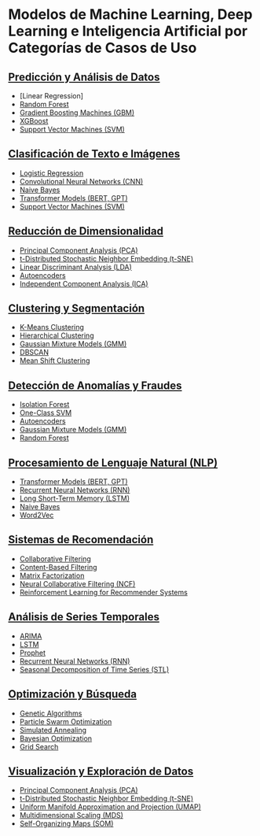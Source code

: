 # Modelos de Machine Learning, Deep Learning e Inteligencia Artificial por Categorías de Casos de Uso

## [Predicción y Análisis de Datos](Detalle_modelos/Predicción%20y%20Análisis%20de%20Datos.md)
- [Linear Regression]
- [Random Forest](Detalle_modelos/Predicción%20y%20Análisis%20de%20Datos.md#random-forest)
- [Gradient Boosting Machines (GBM)](Detalle_modelos/Predicción%20y%20Análisis%20de%20Datos.md#gradient-boosting-machines-gbm)
- [XGBoost](Detalle_modelos/Predicción%20y%20Análisis%20de%20Datos.md#xgboost)
- [Support Vector Machines (SVM)](Detalle_modelos/Predicción%20y%20Análisis%20de%20Datos.md#support-vector-machines-svm)

## [Clasificación de Texto e Imágenes](Detalle_modelos/Clasificación%20de%20Texto%20e%20Imágenes.md)
- [Logistic Regression](Detalle_modelos/Clasificación%20de%20Texto%20e%20Imágenes.md#logistic-regression)
- [Convolutional Neural Networks (CNN)](Detalle_modelos/Clasificación%20de%20Texto%20e%20Imágenes.md#convolutional-neural-networks-cnn)
- [Naive Bayes](Detalle_modelos/Clasificación%20de%20Texto%20e%20Imágenes.md#naive-bayes)
- [Transformer Models (BERT, GPT)](Detalle_modelos/Clasificación%20de%20Texto%20e%20Imágenes.md#transformer-models-bert-gpt)
- [Support Vector Machines (SVM)](Detalle_modelos/Clasificación%20de%20Texto%20e%20Imágenes.md#support-vector-machines-svm)

## [Reducción de Dimensionalidad](Detalle_modelos/Reducción%20de%20Dimensionalidad.md)
- [Principal Component Analysis (PCA)](Detalle_modelos/Reducción%20de%20Dimensionalidad.md#principal-component-analysis-pca)
- [t-Distributed Stochastic Neighbor Embedding (t-SNE)](Detalle_modelos/Reducción%20de%20Dimensionalidad.md#t-distributed-stochastic-neighbor-embedding-t-sne)
- [Linear Discriminant Analysis (LDA)](Detalle_modelos/Reducción%20de%20Dimensionalidad.md#linear-discriminant-analysis-lda)
- [Autoencoders](Detalle_modelos/Reducción%20de%20Dimensionalidad.md#autoencoders)
- [Independent Component Analysis (ICA)](Detalle_modelos/Reducción%20de%20Dimensionalidad.md#independent-component-analysis-ica)

## [Clustering y Segmentación](Detalle_modelos/Clustering%20y%20Segmentación.md)
- [K-Means Clustering](Detalle_modelos/Clustering%20y%20Segmentación.md#k-means-clustering)
- [Hierarchical Clustering](Detalle_modelos/Clustering%20y%20Segmentación.md#hierarchical-clustering)
- [Gaussian Mixture Models (GMM)](Detalle_modelos/Clustering%20y%20Segmentación.md#gaussian-mixture-models-gmm)
- [DBSCAN](Detalle_modelos/Clustering%20y%20Segmentación.md#dbscan)
- [Mean Shift Clustering](Detalle_modelos/Clustering%20y%20Segmentación.md#mean-shift-clustering)

## [Detección de Anomalías y Fraudes](Detalle_modelos/Detección%20de%20Anomalías%20y%20Fraudes.md)
- [Isolation Forest](Detalle_modelos/Detección%20de%20Anomalías%20y%20Fraudes.md#isolation-forest)
- [One-Class SVM](Detalle_modelos/Detección%20de%20Anomalías%20y%20Fraudes.md#one-class-svm)
- [Autoencoders](Detalle_modelos/Detección%20de%20Anomalías%20y%20Fraudes.md#autoencoders)
- [Gaussian Mixture Models (GMM)](Detalle_modelos/Detección%20de%20Anomalías%20y%20Fraudes.md#gaussian-mixture-models-gmm)
- [Random Forest](Detalle_modelos/Detección%20de%20Anomalías%20y%20Fraudes.md#random-forest)

## [Procesamiento de Lenguaje Natural (NLP)](Detalle_modelos/Procesamiento%20de%20Lenguaje%20Natural%20(NLP).md)
- [Transformer Models (BERT, GPT)](Detalle_modelos/Procesamiento%20de%20Lenguaje%20Natural%20(NLP).md#transformer-models-bert-gpt)
- [Recurrent Neural Networks (RNN)](Detalle_modelos/Procesamiento%20de%20Lenguaje%20Natural%20(NLP).md#recurrent-neural-networks-rnn)
- [Long Short-Term Memory (LSTM)](Detalle_modelos/Procesamiento%20de%20Lenguaje%20Natural%20(NLP).md#long-short-term-memory-lstm)
- [Naive Bayes](Detalle_modelos/Procesamiento%20de%20Lenguaje%20Natural%20(NLP).md#naive-bayes)
- [Word2Vec](Detalle_modelos/Procesamiento%20de%20Lenguaje%20Natural%20(NLP).md#word2vec)

## [Sistemas de Recomendación](Detalle_modelos/Sistemas%20de%20Recomendación.md)
- [Collaborative Filtering](Detalle_modelos/Sistemas%20de%20Recomendación.md#collaborative-filtering)
- [Content-Based Filtering](Detalle_modelos/Sistemas%20de%20Recomendación.md#content-based-filtering)
- [Matrix Factorization](Detalle_modelos/Sistemas%20de%20Recomendación.md#matrix-factorization)
- [Neural Collaborative Filtering (NCF)](Detalle_modelos/Sistemas%20de%20Recomendación.md#neural-collaborative-filtering-ncf)
- [Reinforcement Learning for Recommender Systems](Detalle_modelos/Sistemas%20de%20Recomendación.md#reinforcement-learning-for-recommender-systems)

## [Análisis de Series Temporales](Detalle_modelos/Análisis%20de%20Series%20Temporales.md)
- [ARIMA](Detalle_modelos/Análisis%20de%20Series%20Temporales.md#arima)
- [LSTM](Detalle_modelos/Análisis%20de%20Series%20Temporales.md#lstm)
- [Prophet](Detalle_modelos/Análisis%20de%20Series%20Temporales.md#prophet)
- [Recurrent Neural Networks (RNN)](Detalle_modelos/Análisis%20de%20Series%20Temporales.md#recurrent-neural-networks-rnn)
- [Seasonal Decomposition of Time Series (STL)](Detalle_modelos/Análisis%20de%20Series%20Temporales.md#seasonal-decomposition-of-time-series-stl)

## [Optimización y Búsqueda](Detalle_modelos/Optimización%20y%20Búsqueda.md)
- [Genetic Algorithms](Detalle_modelos/Optimización%20y%20Búsqueda.md#genetic-algorithms)
- [Particle Swarm Optimization](Detalle_modelos/Optimización%20y%20Búsqueda.md#particle-swarm-optimization)
- [Simulated Annealing](Detalle_modelos/Optimización%20y%20Búsqueda.md#simulated-annealing)
- [Bayesian Optimization](Detalle_modelos/Optimización%20y%20Búsqueda.md#bayesian-optimization)
- [Grid Search](Detalle_modelos/Optimización%20y%20Búsqueda.md#grid-search)

## [Visualización y Exploración de Datos](Detalle_modelos/Visualización%20y%20Exploración%20de%20Datos.md)
- [Principal Component Analysis (PCA)](Detalle_modelos/Visualización%20y%20Exploración%20de%20Datos.md#principal-component-analysis-pca)
- [t-Distributed Stochastic Neighbor Embedding (t-SNE)](Detalle_modelos/Visualización%20y%20Exploración%20de%20Datos.md#t-distributed-stochastic-neighbor-embedding-t-sne)
- [Uniform Manifold Approximation and Projection (UMAP)](Detalle_modelos/Visualización%20y%20Exploración%20de%20Datos.md#uniform-manifold-approximation-and-projection-umap)
- [Multidimensional Scaling (MDS)](Detalle_modelos/Visualización%20y%20Exploración%20de%20Datos.md#multidimensional-scaling-mds)
- [Self-Organizing Maps (SOM)](Detalle_modelos/Visualización%20y%20Exploración%20de%20Datos.md#self-organizing-maps-som)


